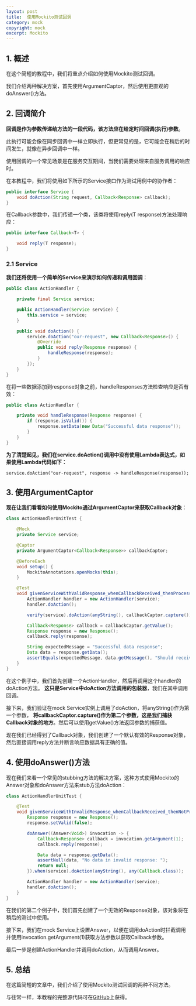 ```yaml
---
layout: post
title:  使用Mockito测试回调
category: mock
copyright: mock
excerpt: Mockito
---
```


## 1. 概述

在这个简短的教程中，我们将重点介绍如何使用Mockito测试回调。

我们介绍两种解决方案，首先使用ArgumentCaptor，然后使用更直观的doAnswer()方法。

## 2. 回调简介

**回调是作为参数传递给方法的一段代码，该方法应在给定时间回调(执行)参数**。

此执行可能会像在同步回调中一样立即执行，但更常见的是，它可能会在稍后的时间发生，就像在异步回调中一样。

使用回调的一个常见场景是在服务交互期间，当我们需要处理来自服务调用的响应时。

在本教程中，我们将使用如下所示的Service接口作为测试用例中的协作者：

```java
public interface Service {
    void doAction(String request, Callback<Response> callback);
}
```

在Callback参数中，我们传递一个类，该类将使用reply(T response)方法处理响应：

```java
public interface Callback<T> {

    void reply(T response);
}
```

### 2.1 Service

**我们还将使用一个简单的Service来演示如何传递和调用回调**：

```java
public class ActionHandler {

    private final Service service;

    public ActionHandler(Service service) {
        this.service = service;
    }

    public void doAction() {
        service.doAction("our-request", new Callback<Response>() {
            @Override
            public void reply(Response response) {
                handleResponse(response);
            }
        });
    }
}
```

在将一些数据添加到response对象之前，handleResponses方法检查响应是否有效：

```java
public class ActionHandler {

    private void handleResponse(Response response) {
        if (response.isValid()) {
            response.setData(new Data("Successful data response"));
        }
    }
}
```

**为了清楚起见，我们在service.doAction()调用中没有使用Lambda表达式，如果使用Lambda代码如下：**

```text
service.doAction("our-request", response -> handleResponse(response));
```

## 3. 使用ArgumentCaptor

**现在让我们看看如何使用Mockito通过ArgumentCaptor来获取Callback对象**：

```java
class ActionHandlerUnitTest {

    @Mock
    private Service service;

    @Captor
    private ArgumentCaptor<Callback<Response>> callbackCaptor;

    @BeforeEach
    void setup() {
        MockitoAnnotations.openMocks(this);
    }

    @Test
    void givenServiceWithValidResponse_whenCallbackReceived_thenProcessed() {
        ActionHandler handler = new ActionHandler(service);
        handler.doAction();

        verify(service).doAction(anyString(), callbackCaptor.capture());

        Callback<Response> callback = callbackCaptor.getValue();
        Response response = new Response();
        callback.reply(response);

        String expectedMessage = "Successful data response";
        Data data = response.getData();
        assertEquals(expectedMessage, data.getMessage(), "Should receive a successful message: ");
    }
}
```

在这个例子中，我们首先创建一个ActionHandler，然后再调用这个handler的doAction方法。
**这只是Service中doAction方法调用的包装器**，我们在其中调用回调。

接下来，我们验证在mock Service实例上调用了doAction，将anyString()作为第一个参数，
**将callbackCaptor.capture()作为第二个参数，这是我们捕获Callback对象的地方**。然后可以使用getValue()方法返回参数的捕获值。

现在我们已经得到了Callback对象，我们创建了一个默认有效的Response对象，然后直接调用reply方法并断言响应数据具有正确的值。

## 4. 使用doAnswer()方法

现在我们来看一个常见的stubbing方法的解决方案，这种方式使用Mockito的Answer对象和doAnswer方法来stub方法doAction：

```java
class ActionHandlerUnitTest {

    @Test
    void givenServiceWithInvalidResponse_whenCallbackReceived_thenNotProcessed() {
        Response response = new Response();
        response.setValid(false);

        doAnswer((Answer<Void>) invocation -> {
            Callback<Response> callback = invocation.getArgument(1);
            callback.reply(response);

            Data data = response.getData();
            assertNull(data, "No data in invalid response: ");
            return null;
        }).when(service).doAction(anyString(), any(Callback.class));

        ActionHandler handler = new ActionHandler(service);
        handler.doAction();
    }
}
```

在我们的第二个例子中，我们首先创建了一个无效的Response对象，该对象将在稍后的测试中使用。

接下来，我们在mock Service上设置Answer，以便在调用doAction时拦截调用并使用invocation.getArgument(1)获取方法参数以获取Callback参数。

最后一步是创建ActionHandler并调用doAction，从而调用Answer。

## 5. 总结

在这篇简短的文章中，我们介绍了使用Mockito测试回调的两种不同方法。

与往常一样，本教程的完整源代码可在[GitHub](https://github.com/tuyucheng7/taketoday-tutorial4j/tree/master/software.test/mockito-1)上获得。